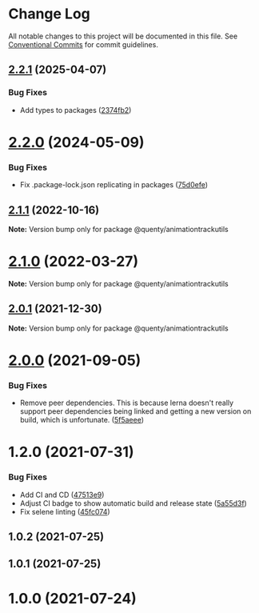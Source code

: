 # Change Log

All notable changes to this project will be documented in this file.
See [Conventional Commits](https://conventionalcommits.org) for commit guidelines.

## [2.2.1](https://github.com/Quenty/NevermoreEngine/compare/@quenty/animationtrackutils@2.2.0...@quenty/animationtrackutils@2.2.1) (2025-04-07)


### Bug Fixes

* Add types to packages ([2374fb2](https://github.com/Quenty/NevermoreEngine/commit/2374fb2b043cfbe0e9b507b3316eec46a4e353a0))





# [2.2.0](https://github.com/Quenty/NevermoreEngine/compare/@quenty/animationtrackutils@2.1.1...@quenty/animationtrackutils@2.2.0) (2024-05-09)


### Bug Fixes

* Fix .package-lock.json replicating in packages ([75d0efe](https://github.com/Quenty/NevermoreEngine/commit/75d0efeef239f221d93352af71a5b3e930ec23c5))





## [2.1.1](https://github.com/Quenty/NevermoreEngine/compare/@quenty/animationtrackutils@2.1.0...@quenty/animationtrackutils@2.1.1) (2022-10-16)

**Note:** Version bump only for package @quenty/animationtrackutils





# [2.1.0](https://github.com/Quenty/NevermoreEngine/compare/@quenty/animationtrackutils@2.0.1...@quenty/animationtrackutils@2.1.0) (2022-03-27)

**Note:** Version bump only for package @quenty/animationtrackutils





## [2.0.1](https://github.com/Quenty/NevermoreEngine/compare/@quenty/animationtrackutils@2.0.0...@quenty/animationtrackutils@2.0.1) (2021-12-30)

**Note:** Version bump only for package @quenty/animationtrackutils





# [2.0.0](https://github.com/Quenty/NevermoreEngine/compare/@quenty/animationtrackutils@1.2.0...@quenty/animationtrackutils@2.0.0) (2021-09-05)


### Bug Fixes

* Remove peer dependencies. This is because lerna doesn't really support peer dependencies being linked and getting a new version on build, which is unfortunate. ([5f5aeee](https://github.com/Quenty/NevermoreEngine/commit/5f5aeeea8de9975435309e53679f0ef7064f9dd0))





# 1.2.0 (2021-07-31)


### Bug Fixes

* Add CI and CD ([47513e9](https://github.com/Quenty/NevermoreEngine/commit/47513e9b568162707534af132396dd8756947dd3))
* Adjust CI badge to show automatic build and release state ([5a55d3f](https://github.com/Quenty/NevermoreEngine/commit/5a55d3f19bf8d66a760d67da9b56ed47fab74656))
* Fix selene linting ([45fc074](https://github.com/Quenty/NevermoreEngine/commit/45fc07489ee59127ac6582689f19a0e87c1e5b5a))



## 1.0.2 (2021-07-25)



## 1.0.1 (2021-07-25)



# 1.0.0 (2021-07-24)
